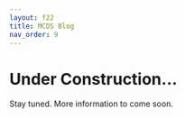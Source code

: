 ```yaml
---
layout: f22
title: MCDS Blog
nav_order: 9
---
```


# Under Construction...

Stay tuned. More information to come soon.